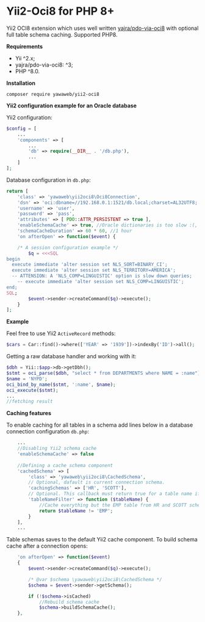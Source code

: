 # Yii2-Oci8 for PHP 8+
Yii2 OCI8 extension which uses well written [yajra/pdo-via-oci8](https://github.com/yajra/pdo-via-oci8) 
with optional full table schema caching. Supported PHP8.

**Requirements**
- Yii ^2.x;
- yajra/pdo-via-oci8: ^3;
- PHP ^8.0.

**Installation**

```
composer require yawaweb/yii2-oci8
```

**Yii2 configuration example for an Oracle database**

Yii2 configuration:

```php
$config = [
    ...
    'components' => [
        ...
        'db' => require(__DIR__ . '/db.php'),
        ...
    ]
];
```

Database configuration in `db.php`:

```php
return [
    'class' => 'yawaweb\yii2oci8\Oci8Connection',
    'dsn' => 'oci:dbname=//192.168.0.1:1521/db.local;charset=AL32UTF8;',
    'username' => 'user',
    'password' => 'pass',
    'attributes' => [ PDO::ATTR_PERSISTENT => true ],
    'enableSchemaCache' => true, //Oracle dictionaries is too slow :(, enable caching
    'schemaCacheDuration' => 60 * 60, //1 hour
    'on afterOpen' => function($event) {

    /* A session configuration example */
        $q = <<<SQL
begin
  execute immediate 'alter session set NLS_SORT=BINARY_CI';
  execute immediate 'alter session set NLS_TERRITORY=AMERICA';
  -- ATTENSION: A 'NLS_COMP=LINGUISTIC' option is slow down queries;
    -- execute immediate 'alter session set NLS_COMP=LINGUISTIC';
end;
SQL;
        $event->sender->createCommand($q)->execute();
    }
];
```

**Example**

Feel free to use Yii2 `ActiveRecord` methods:

```php
$cars = Car::find()->where(['YEAR' => '1939'])->indexBy('ID')->all();
```

Getting a raw database handler and working with it:

```php
$dbh = Yii::$app->db->getDbh();
$stmt = oci_parse($dbh, "select * from DEPARTMENTS where NAME = :name");
$name = 'NYPD';
oci_bind_by_name($stmt, ':name', $name);
oci_execute($stmt);
...
//fetching result
```

**Caching features**

To enable caching for all tables in a schema add lines below in a database connection configuration `db.php`:

```php
    ...
    //Disabling Yii2 schema cache
    'enableSchemaCache' => false
    
    //Defining a cache schema component
    'cachedSchema' => [
        'class' => 'yawaweb\yii2oci8\CachedSchema',
        // Optional, dafault is current connection schema.
        'cachingSchemas' => ['HR', 'SCOTT'],
        // Optional. This callback must return true for a table name if it need to be cached.
        'tableNameFilter' => function ($tableName) {
            //Cache everything but the EMP table from HR and SCOTT schemas
            return $tableName != 'EMP';
        }
    ],
    ...
```

Table schemas saves to the default Yii2 cache component.
To build schema cache after a connection opens:

```php
    'on afterOpen' => function($event) 
    {
        $event->sender->createCommand($q)->execute();

        /* @var $schema \yawaweb\yii2oci8\CachedSchema */
        $schema = $event->sender->getSchema();

        if (!$schema->isCached)
            //Rebuild schema cache
            $schema->buildSchemaCache();
    },
```
